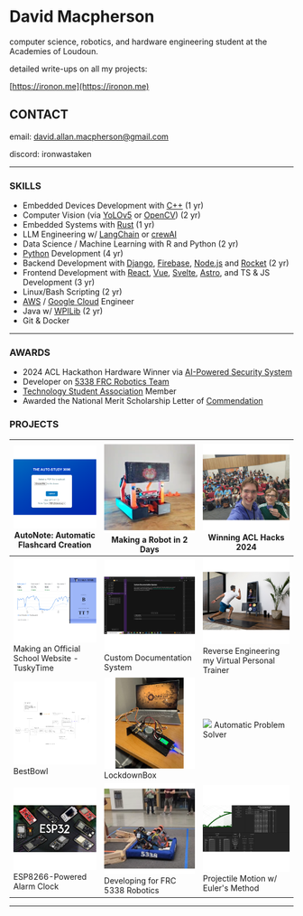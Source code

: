 # David Macpherson
computer science, robotics, and hardware engineering student at the Academies of Loudoun.

detailed write-ups on all my projects:

[https://ironon.me](https://ironon.me)

## CONTACT
email: david.allan.macpherson@gmail.com

discord: ironwastaken

---

### SKILLS
- Embedded Devices Development with [C++](https://cplusplus.com/) (1 yr)
- Computer Vision (via [YoLOv5](https://pytorch.org/hub/ultralytics_yolov5/) or [OpenCV](https://opencv.org/)) (2 yr)
- Embedded Systems with [Rust](https://www.rust-lang.org/) (1 yr)
- LLM Engineering w/ [LangChain](https://www.langchain.com/) or [crewAI](https://github.com/crewAIInc/crewAI)
- Data Science / Machine Learning with R and Python (2 yr)
- [Python](https://www.python.org/) Development (4 yr)
- Backend Development with [Django](https://www.djangoproject.com/), [Firebase](https://firebase.google.com/), [Node.js](https://nodejs.org/en) and [Rocket](https://rocket.rs/) (2 yr)
- Frontend Development with [React](https://react.dev/), [Vue](https://vuejs.org/), [Svelte](https://svelte.dev/), [Astro](https://astro.build/), and TS & JS Development (3 yr)
- Linux/Bash Scripting (2 yr)
- [AWS](https://aws.amazon.com/free/?gclid=Cj0KCQiA19e8BhCVARIsALpFMgFLalufepf49NAYFMhE7QG8jc1ZS39Duuio7ma7U1MbNVND7U58uGgaAo65EALw_wcB&trk=6a4c3e9d-cdc9-4e25-8dd9-2bd8d15afbca&sc_channel=ps&ef_id=Cj0KCQiA19e8BhCVARIsALpFMgFLalufepf49NAYFMhE7QG8jc1ZS39Duuio7ma7U1MbNVND7U58uGgaAo65EALw_wcB:G:s&s_kwcid=AL!4422!3!651751059783!e!!g!!aws!19852662197!145019195897) / [Google Cloud](https://cloud.google.com/gcp?utm_source=google&utm_medium=cpc&utm_campaign=na-US-all-en-dr-bkws-all-all-trial-e-dr-1710134&utm_content=text-ad-none-any-DEV_c-CRE_665735450627-ADGP_Hybrid+%7C+BKWS+-+EXA+%7C+Txt-Core-Google+Cloud-KWID_43700081237254438-kwd-6458750523&utm_term=KW_google%20cloud-ST_google+cloud&gad_source=1&gclid=Cj0KCQiA19e8BhCVARIsALpFMgHlO3WdQyLGcELAYNbm1_JKIt5w6ehpQe2TRKT0Wip4ARCAJXrqt6MaAiAXEALw_wcB&gclsrc=aw.ds) Engineer
- Java w/ [WPILib](https://docs.wpilib.org/en/stable/index.html) (2 yr)
- Git & Docker 


---

### AWARDS
- 2024 ACL Hackathon Hardware Winner via [AI-Powered Security System](https://github.com/ironon/ACLHacks2024)
- Developer on [5338 FRC Robotics Team](https://github.com/roboloco-5338)
- [Technology Student Association](https://tsaweb.org/) Member
- Awarded the National Merit Scholarship Letter of [Commendation](https://www.nationalmerit.org/s/1758/interior.aspx?sid=1758&gid=2&pgid=1881) 


### PROJECTS


|  [<img width="350" src="https://raw.githubusercontent.com/ironon/ironon/refs/heads/master/Pasted-image-20240423125338.png">](https://ironon.me/project/?id=1) AutoNote: Automatic Flashcard Creation  |  [<img width="350" src="https://raw.githubusercontent.com/ironon/ironon/refs/heads/master/Pasted-image-20250211181419.png">](https://ironon.me/project/?id=2)  Making a Robot in 2 Days |   [<img width="350" src="https://raw.githubusercontent.com/ironon/ironon/refs/heads/master/Pasted-image-20250211192020.png">](https://ironon.me/project/?id=3) Winning ACL Hacks 2024 |
|-----|-----|-----|
|  [<img width="350" src="https://raw.githubusercontent.com/ironon/ironon/refs/heads/master/Pasted-image-20250211191222.png">](https://ironon.me/project/?id=4) Making an Official School Website - TuskyTime  |  [<img width="350" src="https://raw.githubusercontent.com/ironon/ironon/refs/heads/master/Pasted-image-20240423111320.png">](https://ironon.me/project/?id=5)  Custom Documentation System |   [<img width="350" src="https://raw.githubusercontent.com/ironon/ironon/refs/heads/master/Pasted-image-20240723135140.png">](https://ironon.me/project/?id=7) Reverse Engineering my Virtual Personal Trainer |
|  [<img width="350" src="https://raw.githubusercontent.com/ironon/ironon/refs/heads/master/Pasted-image-20250211194735.png">](https://ironon.me/project/?id=8) BestBowl  |  [<img width="350" src="https://raw.githubusercontent.com/ironon/ironon/refs/heads/master/Pasted-image-20250123232213.png">](https://ironon.me/project/?id=9)  LockdownBox |   [<img width="350" src="https://raw.githubusercontent.com/ironon/ironon/refs/heads/master/Pasted-image-20250123232846.png">](https://ironon.me/project/?id=10) Automatic Problem Solver |
|  [<img width="350" src="https://raw.githubusercontent.com/ironon/ironon/refs/heads/master/Pasted-image-20250211194014.png">](https://ironon.me/project/?id=12) ESP8266-Powered Alarm Clock  |  [<img width="350" src="https://raw.githubusercontent.com/ironon/ironon/refs/heads/master/Pasted-image-20250211181047.png">](https://ironon.me/project/?id=13)  Developing for FRC 5338 Robotics |   [<img width="350" src="https://raw.githubusercontent.com/ironon/ironon/refs/heads/master/Pasted-image-20250211181624.png">](https://ironon.me/project/?id=14) Projectile Motion w/ Euler's Method |


---
